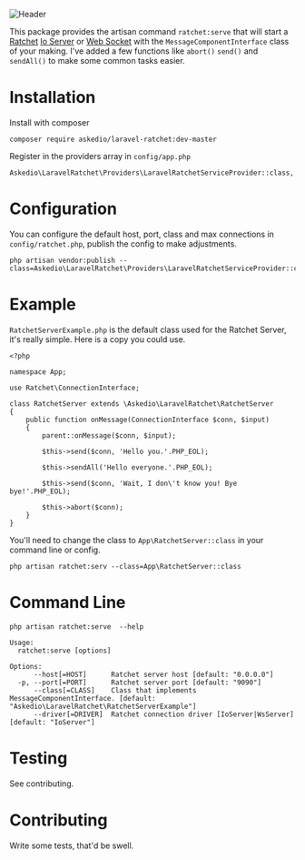 ![Header](http://i.imgur.com/H1OQeOV.png)

This package provides the artisan command `ratchet:serve` that will start a [Ratchet](http://socketo.me/) [Io Server](http://socketo.me/docs/server) or [Web Socket](http://socketo.me/docs/websocket) with the `MessageComponentInterface` class of your making. I've added a few functions like `abort()` `send()` and `sendAll()` to make some common tasks easier.


# Installation
Install with composer
~~~
composer require askedio/laravel-ratchet:dev-master
~~~

Register in the providers array in `config/app.php`
~~~
Askedio\LaravelRatchet\Providers\LaravelRatchetServiceProvider::class,
~~~

# Configuration
You can configure the default host, port, class and max connections in `config/ratchet.php`, publish the config to make adjustments.
~~~
php artisan vendor:publish --class=Askedio\LaravelRatchet\Providers\LaravelRatchetServiceProvider::class
~~~

# Example
`RatchetServerExample.php` is the default class used for the Ratchet Server, it's really simple. Here is a copy you could use.
~~~
<?php

namespace App;

use Ratchet\ConnectionInterface;

class RatchetServer extends \Askedio\LaravelRatchet\RatchetServer
{
    public function onMessage(ConnectionInterface $conn, $input)
    {
        parent::onMessage($conn, $input);

        $this->send($conn, 'Hello you.'.PHP_EOL);

        $this->sendAll('Hello everyone.'.PHP_EOL);

        $this->send($conn, 'Wait, I don\'t know you! Bye bye!'.PHP_EOL);

        $this->abort($conn);
    }
}
~~~
You'll need to change the class to `App\RatchetServer::class` in your command line or config.
~~~
php artisan ratchet:serv --class=App\RatchetServer::class
~~~

# Command Line
~~~
php artisan ratchet:serve  --help

Usage:
  ratchet:serve [options]

Options:
      --host[=HOST]      Ratchet server host [default: "0.0.0.0"]
  -p, --port[=PORT]      Ratchet server port [default: "9090"]
      --class[=CLASS]    Class that implements MessageComponentInterface. [default: "Askedio\LaravelRatchet\RatchetServerExample"]
      --driver[=DRIVER]  Ratchet connection driver [IoServer|WsServer] [default: "IoServer"]
~~~


# Testing
See contributing.

# Contributing
Write some tests, that'd be swell.
